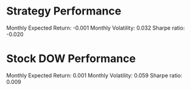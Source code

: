 # Strategy Performance
Monthly Expected Return: -0.001
Monthly Volatility: 0.032
Sharpe ratio: -0.020
# Stock DOW Performance
Monthly Expected Return: 0.001
Monthly Volatility: 0.059
Sharpe ratio: 0.009

